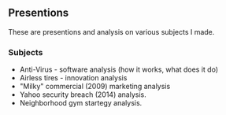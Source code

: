 ## Presentions

These are presentions and analysis on various subjects I made.

### Subjects
- Anti-Virus - software analysis (how it works, what does it do)
- Airless tires - innovation analysis
- "Milky" commercial (2009) marketing analysis
- Yahoo security breach (2014) analysis.
- Neighborhood gym startegy analysis.
